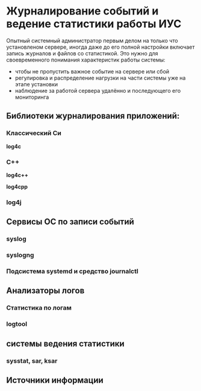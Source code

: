 # Журналирование событий и ведение статистики работы ИУС

Опытный системный администратор первым делом на только что установленом сервере,
иногда даже до его полной настройки включает запись журналов и файлов со
статистикой.
Это нужно для своевременного понимания характеристик работы системы:

* чтобы не пропустить важное событие на сервере или сбой
* регулировка и распределение нагрузки на части системы уже на этапе установки
* наблюдение за работой сервера удалённо и последующего его мониторинга

## Библиотеки журналирования приложений:

### Классический Си

**log4c**



### C++

**log4c++**

**log4cpp**

### log4j

## Сервисы ОС по записи событий

### syslog

### syslogng

###  Подсистема systemd и средство journalctl


## Анализаторы логов

### Статистика по логам

### logtool

## системы ведения статистики

### sysstat, sar, ksar


## Источники информации
